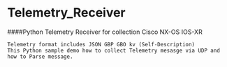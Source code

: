 # Telemetry_Receiver
    
####Python Telemetry Receiver for collection Cisco NX-OS IOS-XR
    
    Telemetry format includes JSON GBP GBO kv (Self-Description)
    This Python sample demo how to collect Telemetry mesasge via UDP and how to Parse message.